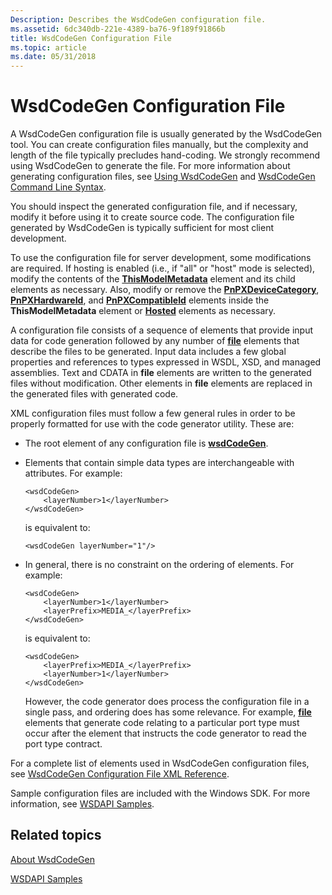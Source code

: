 ```yaml
---
Description: Describes the WsdCodeGen configuration file.
ms.assetid: 6dc340db-221e-4389-ba76-9f189f91866b
title: WsdCodeGen Configuration File
ms.topic: article
ms.date: 05/31/2018
---
```


# WsdCodeGen Configuration File

A WsdCodeGen configuration file is usually generated by the WsdCodeGen tool. You can create configuration files manually, but the complexity and length of the file typically precludes hand-coding. We strongly recommend using WsdCodeGen to generate the file. For more information about generating configuration files, see [Using WsdCodeGen](using-wsdcodegen.md) and [WsdCodeGen Command Line Syntax](wsdcodegen-command-line-syntax.md).

You should inspect the generated configuration file, and if necessary, modify it before using it to create source code. The configuration file generated by WsdCodeGen is typically sufficient for most client development.

To use the configuration file for server development, some modifications are required. If hosting is enabled (i.e., if "all" or "host" mode is selected), modify the contents of the [**ThisModelMetadata**](thismodelmetadata.md) element and its child elements as necessary. Also, modify or remove the [**PnPXDeviceCategory**](/windows/desktop/WsdApi/pnpxdevicecategory), [**PnPXHardwareId**](pnpxhardwareid.md), and [**PnPXCompatibleId**](/windows/desktop/WsdApi/pnpxcompatibleid) elements inside the **ThisModelMetadata** element or [**Hosted**](hosted.md) elements as necessary.

A configuration file consists of a sequence of elements that provide input data for code generation followed by any number of [**file**](file.md) elements that describe the files to be generated. Input data includes a few global properties and references to types expressed in WSDL, XSD, and managed assemblies. Text and CDATA in **file** elements are written to the generated files without modification. Other elements in **file** elements are replaced in the generated files with generated code.

XML configuration files must follow a few general rules in order to be properly formatted for use with the code generator utility. These are:

-   The root element of any configuration file is [**wsdCodeGen**](wsdcodegen.md).

-   Elements that contain simple data types are interchangeable with attributes. For example:

    ``` syntax
    <wsdCodeGen>
        <layerNumber>1</layerNumber>
    </wsdCodeGen>
    ```

    is equivalent to:

    ``` syntax
    <wsdCodeGen layerNumber="1"/>
    ```

-   In general, there is no constraint on the ordering of elements. For example:

    ``` syntax
    <wsdCodeGen>
        <layerNumber>1</layerNumber>
        <layerPrefix>MEDIA_</layerPrefix>
    </wsdCodeGen>
    ```

    is equivalent to:

    ``` syntax
    <wsdCodeGen>
        <layerPrefix>MEDIA_</layerPrefix>
        <layerNumber>1</layerNumber>
    </wsdCodeGen>
    ```

    However, the code generator does process the configuration file in a single pass, and ordering does has some relevance. For example, [**file**](file.md) elements that generate code relating to a particular port type must occur after the element that instructs the code generator to read the port type contract.

For a complete list of elements used in WsdCodeGen configuration files, see [WsdCodeGen Configuration File XML Reference](wsdcodegen-configuration-file-xml-reference.md).

Sample configuration files are included with the Windows SDK. For more information, see [WSDAPI Samples](wsdapi-samples.md).

## Related topics

<dl> <dt>

[About WsdCodeGen](about-wsdcodegen.md)
</dt> <dt>

[WSDAPI Samples](wsdapi-samples.md)
</dt> </dl>

 

 